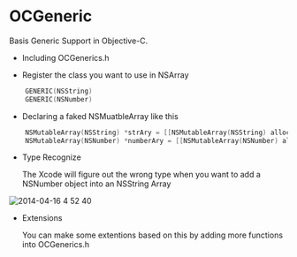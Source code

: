 OCGeneric
=========

Basis Generic Support in Objective-C.
* Including OCGenerics.h

* Register the class you want to use in NSArray

``` Objective-C
    GENERIC(NSString)
    GENERIC(NSNumber)
```

* Declaring a faked NSMuatbleArray like this

``` Objective-C
    NSMutableArray(NSString) *strAry = [[NSMutableArray(NSString) alloc] init];
    NSMutableArray(NSNumber) *numberAry = [[NSMutableArray(NSNumber) alloc] init];
```

* Type Recognize

    The Xcode will figure out the wrong type when you want to add a NSNumber object into an NSString Array

![2014-04-16 4 52 40](https://cloud.githubusercontent.com/assets/3711488/2717694/83a20fea-c544-11e3-9345-5d88f8417185.png)


* Extensions

    You can make some extentions based on this by adding more functions into OCGenerics.h

